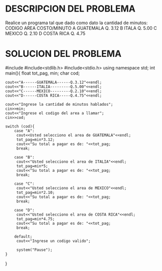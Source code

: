 # DESCRIPCION DEL PROBLEMA

Realice un programa tal que dado como dato la cantidad de minutos:
       CODIGO      AREA      COSTO/MINUTO
         A       GUATEMALA      Q. 3.12
         B        ITALA         Q. 5.00
         C        MEXICO        Q. 2.10
         D      COSTA RICA      Q. 4.75

# SOLUCION DEL PROBLEMA
 
 #include<iostream>
 #include<stdlib.h>
 #include<stdio.h>
  using namespace std;
  int main(){
    float tot_pag, min;
    char cod;

    cout<<"A------GUATEMALA------Q.3.12"<<endl;
    cout<<"B------ITALIA---------Q.5.00"<<endl;
    cout<<"C------MEXICO---------Q.2.10"<<endl;
    cout<<"D------COSTA RICA-----Q.4.75"<<endl;
    
    cout<<"Ingrese la cantidad de minutos hablados";
    cin>>min;
    cout<<"Ingrese el codigo del area a llamar";
    cin>>cod;

    switch (cod){
        case "A":
         cout<<Usted selecciono el area de GUATEMALA"<<endl;
         tot_pag=min*3.12;
         cout<<"Su total a pagar es de: "<<tot_pag;
         break;

        case "B":
         cout<<"Usted selecciono el area de ITALIA"<<endl;
         tot_pag=min*5;
         cout<<"Su total a pagar es de: "<<tot_pag;
         break;

        case "C":
         cout<<"Usted selecciono el area de MEXICO"<<endl;
         tot_pag=min*2.10;
         cout<<"Su total a pagar es de: "<<tot_pag;
         break;

        case "D":
         cout<<"Usted selecciono el area de COSTA RICA"<<endl;
         tot_pag=min*4.75;
         cout<<"Su total a pagar es de: "<<tot_pag;
         break;

        default;
         cout<<"Ingrese un codigo valido";

         system("Pause");
    }
  }